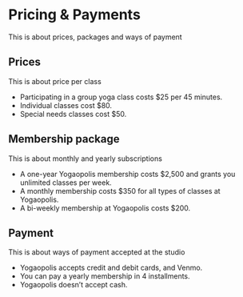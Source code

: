 # Pricing & Payments

This is about prices, packages and ways of payment

## Prices

This is about price per class

- Participating in a group yoga class costs $25 per 45 minutes.
- Individual classes cost $80.
- Special needs classes cost $50.

## Membership package

This is about monthly and yearly subscriptions

- A one-year Yogaopolis membership costs $2,500 and grants you unlimited classes per week.
- A monthly membership costs $350 for all types of classes at Yogaopolis.
- A bi-weekly membership at Yogaopolis costs $200.

## Payment

This is about ways of payment accepted at the studio

- Yogaopolis accepts credit and debit cards, and Venmo.
- You can pay a yearly membership in 4 installments.
- Yogaopolis doesn’t accept cash.